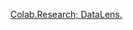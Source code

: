 [Colab.Research; ](https://colab.research.google.com/drive/1aaTrpElDMdg2qqyEcevkiyWfChSOp_BF?usp=sharing)
[DataLens.](https://datalens.yandex/wxn64jr4r5r8m)
